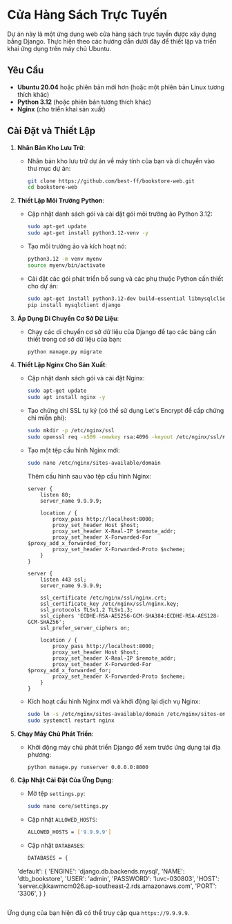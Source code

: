 # Cửa Hàng Sách Trực Tuyến

Dự án này là một ứng dụng web cửa hàng sách trực tuyến được xây dựng bằng Django. Thực hiện theo các hướng dẫn dưới đây để thiết lập và triển khai ứng dụng trên máy chủ Ubuntu.

## Yêu Cầu

- **Ubuntu 20.04** hoặc phiên bản mới hơn (hoặc một phiên bản Linux tương thích khác)
- **Python 3.12** (hoặc phiên bản tương thích khác)
- **Nginx** (cho triển khai sản xuất)

## Cài Đặt và Thiết Lập

1. **Nhân Bản Kho Lưu Trữ**:

   - Nhân bản kho lưu trữ dự án về máy tính của bạn và di chuyển vào thư mục dự án:
     ```bash
     git clone https://github.com/best-ff/bookstore-web.git
     cd bookstore-web
     ```

2. **Thiết Lập Môi Trường Python**:

   - Cập nhật danh sách gói và cài đặt gói môi trường ảo Python 3.12:
     ```bash
     sudo apt-get update
     sudo apt-get install python3.12-venv -y
     ```
   - Tạo môi trường ảo và kích hoạt nó:
     ```bash
     python3.12 -m venv myenv
     source myenv/bin/activate
     ```
   - Cài đặt các gói phát triển bổ sung và các phụ thuộc Python cần thiết cho dự án:
     ```bash
     sudo apt-get install python3.12-dev build-essential libmysqlclient-dev pkg-config -y
     pip install mysqlclient django
     ```

3. **Áp Dụng Di Chuyển Cơ Sở Dữ Liệu**:

   - Chạy các di chuyển cơ sở dữ liệu của Django để tạo các bảng cần thiết trong cơ sở dữ liệu của bạn:
     ```bash
     python manage.py migrate
     ```

4. **Thiết Lập Nginx Cho Sản Xuất**:

   - Cập nhật danh sách gói và cài đặt Nginx:
     ```bash
     sudo apt-get update
     sudo apt install nginx -y
     ```
   - Tạo chứng chỉ SSL tự ký (có thể sử dụng Let's Encrypt để cấp chứng chỉ miễn phí):
     ```bash
     sudo mkdir -p /etc/nginx/ssl
     sudo openssl req -x509 -newkey rsa:4096 -keyout /etc/nginx/ssl/nginx.key -out /etc/nginx/ssl/nginx.crt -days 365 -nodes
     ```
   - Tạo một tệp cấu hình Nginx mới:

     ```bash
     sudo nano /etc/nginx/sites-available/domain
     ```

     Thêm cấu hình sau vào tệp cấu hình Nginx:

     ```nginx
     server {
         listen 80;
         server_name 9.9.9.9;
     
         location / {
             proxy_pass http://localhost:8000;
             proxy_set_header Host $host;
             proxy_set_header X-Real-IP $remote_addr;
             proxy_set_header X-Forwarded-For $proxy_add_x_forwarded_for;
             proxy_set_header X-Forwarded-Proto $scheme;
         }
     }

     server {
         listen 443 ssl;
         server_name 9.9.9.9;

         ssl_certificate /etc/nginx/ssl/nginx.crt;
         ssl_certificate_key /etc/nginx/ssl/nginx.key;
         ssl_protocols TLSv1.2 TLSv1.3;
         ssl_ciphers 'ECDHE-RSA-AES256-GCM-SHA384:ECDHE-RSA-AES128-GCM-SHA256';
         ssl_prefer_server_ciphers on;

         location / {
             proxy_pass http://localhost:8000;
             proxy_set_header Host $host;
             proxy_set_header X-Real-IP $remote_addr;
             proxy_set_header X-Forwarded-For $proxy_add_x_forwarded_for;
             proxy_set_header X-Forwarded-Proto $scheme;
         }
     }
     ```

   - Kích hoạt cấu hình Nginx mới và khởi động lại dịch vụ Nginx:
     ```bash
     sudo ln -s /etc/nginx/sites-available/domain /etc/nginx/sites-enabled/
     sudo systemctl restart nginx
     ```

5. **Chạy Máy Chủ Phát Triển**:

   - Khởi động máy chủ phát triển Django để xem trước ứng dụng tại địa phương:
     ```bash
     python manage.py runserver 0.0.0.0:8000
     ```

6. **Cập Nhật Cài Đặt Của Ứng Dụng**:

   - Mở tệp `settings.py`:
     ```bash
     sudo nano core/settings.py
     ```

   - Cập nhật `ALLOWED_HOSTS`:
     ```bash
     ALLOWED_HOSTS = ['9.9.9.9']
     ```
     
   - Cập nhật `DATABASES`:
     ```bash
     DATABASES = {
    'default': {
        'ENGINE': 'django.db.backends.mysql',
        'NAME': 'dtb_bookstore',
        'USER': 'admin',
        'PASSWORD': 'luvc-030803',
        'HOST': 'server.cjkkawmcm026.ap-southeast-2.rds.amazonaws.com',
        'PORT': '3306',
    }
}

     ```
     
Ứng dụng của bạn hiện đã có thể truy cập qua `https://9.9.9.9`.
